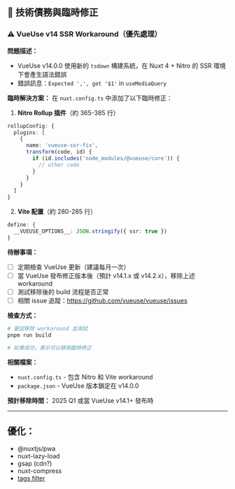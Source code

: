 ## 🔧 技術債務與臨時修正

### ⚠️ VueUse v14 SSR Workaround（優先處理）

**問題描述：**

- VueUse v14.0.0 使用新的 `tsdown` 構建系統，在 Nuxt 4 + Nitro 的 SSR 環境下會產生語法錯誤
- 錯誤訊息：`Expected ',', got '$1'` in `useMediaQuery`

**臨時解決方案：**
在 `nuxt.config.ts` 中添加了以下臨時修正：

1. **Nitro Rollup 插件**（約 365-385 行）

```typescript
rollupConfig: {
  plugins: [
    {
      name: 'vueuse-ssr-fix',
      transform(code, id) {
        if (id.includes('node_modules/@vueuse/core')) {
          // other code
        }
      }
    }
  ]
}
```

2. **Vite 配置**（約 280-285 行）

```typescript
define: {
  __VUEUSE_OPTIONS__: JSON.stringify({ ssr: true })
}
```

**待辦事項：**

- [ ] 定期檢查 VueUse 更新（建議每月一次）
- [ ] 當 VueUse 發布修正版本後（預計 v14.1.x 或 v14.2.x），移除上述 workaround
- [ ] 測試移除後的 build 流程是否正常
- [ ] 相關 issue 追蹤：https://github.com/vueuse/vueuse/issues

**檢查方式：**

```bash
# 嘗試移除 workaround 並測試
pnpm run build

# 如果成功，表示可以移除臨時修正
```

**相關檔案：**

- `nuxt.config.ts` - 包含 Nitro 和 Vite workaround
- `package.json` - VueUse 版本鎖定在 v14.0.0

**預計移除時間：** 2025 Q1 或當 VueUse v14.1+ 發布時

---

## 優化：

- @nuxtjs/pwa
- nuxt-lazy-load
- gsap (cdn?)
- nuxt-compress
- [tags filter](https://www.google.com/imgres?q=clear%20filter%20button%20design&imgurl=https%3A%2F%2Fcdn.dribbble.com%2Fusers%2F66200%2Fscreenshots%2F7223806%2Fmedia%2F23a85584c4b1e5632854d33b50089d6b.gif&imgrefurl=https%3A%2F%2Fdribbble.com%2Fshots%2F7223806-Filter-button&docid=J3_PRUNobtHEgM&tbnid=eRNbnWO1RoQGvM&vet=12ahUKEwj98JqW_PCIAxXKia8BHazcOKsQM3oECG0QAA..i&w=1600&h=1200&hcb=2&ved=2ahUKEwj98JqW_PCIAxXKia8BHazcOKsQM3oECG0QAA)
